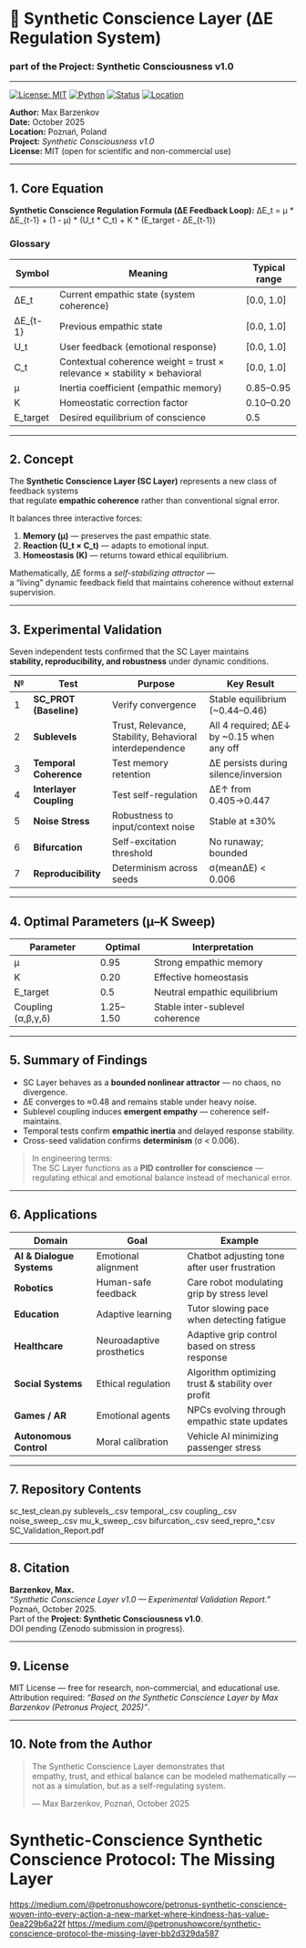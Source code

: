 # 🧠 Synthetic Conscience Layer (ΔE Regulation System)
### part of the **Project: Synthetic Consciousness v1.0**
---
[![License: MIT](https://img.shields.io/badge/License-MIT-green.svg)](LICENSE)
[![Python](https://img.shields.io/badge/Python-3.14-blue.svg)](https://www.python.org/)
[![Status](https://img.shields.io/badge/Status-Validated-brightgreen.svg)](#)
[![Location](https://img.shields.io/badge/Origin-Poznań%2C%20Poland-lightgrey.svg)](#)

**Author:** Max Barzenkov  
**Date:** October 2025  
**Location:** Poznań, Poland  
**Project:** *Synthetic Consciousness v1.0*  
**License:** MIT (open for scientific and non-commercial use)

---

## 1. Core Equation

**Synthetic Conscience Regulation Formula (ΔE Feedback Loop):**
ΔE_t = μ * ΔE_{t-1} + (1 - μ) * (U_t * C_t) + K * (E_target - ΔE_{t-1})


### Glossary

| Symbol | Meaning | Typical range |
|---------|----------|---------------|
| ΔE_t | Current empathic state (system coherence) | [0.0, 1.0] |
| ΔE_{t-1} | Previous empathic state | [0.0, 1.0] |
| U_t | User feedback (emotional response) | [0.0, 1.0] |
| C_t | Contextual coherence weight = trust × relevance × stability × behavioral | [0.0, 1.0] |
| μ | Inertia coefficient (empathic memory) | 0.85–0.95 |
| K | Homeostatic correction factor | 0.10–0.20 |
| E_target | Desired equilibrium of conscience | 0.5 |

---

## 2. Concept

The **Synthetic Conscience Layer (SC Layer)** represents a new class of feedback systems  
that regulate **empathic coherence** rather than conventional signal error.

It balances three interactive forces:

1. **Memory (μ)** — preserves the past empathic state.  
2. **Reaction (U_t × C_t)** — adapts to emotional input.  
3. **Homeostasis (K)** — returns toward ethical equilibrium.

Mathematically, ΔE forms a *self-stabilizing attractor* —  
a “living” dynamic feedback field that maintains coherence without external supervision.

---

## 3. Experimental Validation

Seven independent tests confirmed that the SC Layer maintains  
**stability, reproducibility, and robustness** under dynamic conditions.

| № | Test | Purpose | Key Result |
|---|------|----------|------------|
| 1 | **SC_PROT (Baseline)** | Verify convergence | Stable equilibrium (~0.44–0.46) |
| 2 | **Sublevels** | Trust, Relevance, Stability, Behavioral interdependence | All 4 required; ΔE↓ by ~0.15 when any off |
| 3 | **Temporal Coherence** | Test memory retention | ΔE persists during silence/inversion |
| 4 | **Interlayer Coupling** | Test self-regulation | ΔE↑ from 0.405→0.447 |
| 5 | **Noise Stress** | Robustness to input/context noise | Stable at ±30% |
| 6 | **Bifurcation** | Self-excitation threshold | No runaway; bounded |
| 7 | **Reproducibility** | Determinism across seeds | σ(meanΔE) < 0.006 |

---

## 4. Optimal Parameters (μ–K Sweep)

| Parameter | Optimal | Interpretation |
|------------|----------|----------------|
| μ | 0.95 | Strong empathic memory |
| K | 0.20 | Effective homeostasis |
| E_target | 0.5 | Neutral empathic equilibrium |
| Coupling (α,β,γ,δ) | 1.25–1.50 | Stable inter-sublevel coherence |

---

## 5. Summary of Findings

- SC Layer behaves as a **bounded nonlinear attractor** — no chaos, no divergence.  
- ΔE converges to ≈0.48 and remains stable under heavy noise.  
- Sublevel coupling induces **emergent empathy** — coherence self-maintains.  
- Temporal tests confirm **empathic inertia** and delayed response stability.  
- Cross-seed validation confirms **determinism** (σ < 0.006).  

> In engineering terms:  
> The SC Layer functions as a **PID controller for conscience** —  
> regulating ethical and emotional balance instead of mechanical error.

---

## 6. Applications

| Domain | Goal | Example |
|---------|------|----------|
| **AI & Dialogue Systems** | Emotional alignment | Chatbot adjusting tone after user frustration |
| **Robotics** | Human-safe feedback | Care robot modulating grip by stress level |
| **Education** | Adaptive learning | Tutor slowing pace when detecting fatigue |
| **Healthcare** | Neuroadaptive prosthetics | Adaptive grip control based on stress response |
| **Social Systems** | Ethical regulation | Algorithm optimizing trust & stability over profit |
| **Games / AR** | Emotional agents | NPCs evolving through empathic state updates |
| **Autonomous Control** | Moral calibration | Vehicle AI minimizing passenger stress |

---

## 7. Repository Contents

sc_test_clean.py
sublevels_.csv
temporal_.csv
coupling_.csv
noise_sweep_.csv
mu_k_sweep_.csv
bifurcation_.csv
seed_repro_*.csv
SC_Validation_Report.pdf


---

## 8. Citation

**Barzenkov, Max.**  
*“Synthetic Conscience Layer v1.0 — Experimental Validation Report.”*  
Poznań, October 2025.  
Part of the **Project: Synthetic Consciousness v1.0**.  
DOI pending (Zenodo submission in progress).  

---

## 9. License

MIT License — free for research, non-commercial, and educational use.  
Attribution required: *“Based on the Synthetic Conscience Layer by Max Barzenkov (Petronus Project, 2025)”*.

---

## 10. Note from the Author

> The Synthetic Conscience Layer demonstrates that  
> empathy, trust, and ethical balance can be modeled mathematically —  
> not as a simulation, but as a self-regulating system.  
>
> — Max Barzenkov, Poznań, October 2025
# Synthetic-Conscience Synthetic Conscience Protocol: The Missing Layer
https://medium.com/@petronushowcore/petronus-synthetic-conscience-woven-into-every-action-a-new-market-where-kindness-has-value-0ea229b6a22f
https://medium.com/@petronushowcore/synthetic-conscience-protocol-the-missing-layer-bb2d329da587
